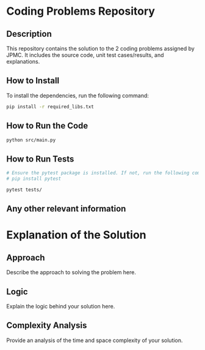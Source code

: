 # Coding Problems Repository

## Description
This repository contains the solution to the 2 coding problems assigned by JPMC. It includes the source code, unit test cases/results, and explanations.


## How to Install

To install the dependencies, run the following command:

```bash
pip install -r required_libs.txt
```

## How to Run the Code
```bash
python src/main.py
```

## How to Run Tests
```bash
# Ensure the pytest package is installed. If not, run the following command:
# pip install pytest

pytest tests/
```


## Any other relevant information
# Explanation of the Solution

## Approach
Describe the approach to solving the problem here.

## Logic
Explain the logic behind your solution here.

## Complexity Analysis
Provide an analysis of the time and space complexity of your solution.

